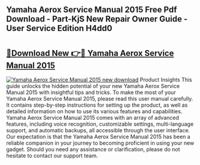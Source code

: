 ## Yamaha Aerox Service Manual 2015 Free Pdf Download - Part-KjS New Repair Owner Guide - User Service Edition H4dd0

# <h2><a href="http://bc74995.oget.top/?id=Yamaha+Aerox+Service+Manual+2015">🔗Download New 👉🔴 Yamaha Aerox Service Manual 2015</a></h2>

[![Yamaha Aerox Service Manual 2015 new download](https://i.imgur.com/5g1atiW.png)](http://bc74995.oget.top/?id=Yamaha+Aerox+Service+Manual+2015)
Product Insights This guide unlocks the hidden potential of your new Yamaha Aerox Service Manual 2015 with insightful tips and tricks. To make the most of your Yamaha Aerox Service Manual 2015, please read this user manual carefully. It contains step-by-step instructions for setting up the product, as well as detailed information on how to use its various features and capabilities. Yamaha Aerox Service Manual 2015 comes with an array of advanced features, including voice recognition, customizable settings, multi-language support, and automatic backups, all accessible through the user interface. Our expectation is that the Yamaha Aerox Service Manual 2015 has been a reliable companion in your journey to becoming proficient in using your new gadget. Should you need any assistance or clarification, please do not hesitate to contact our support team.
